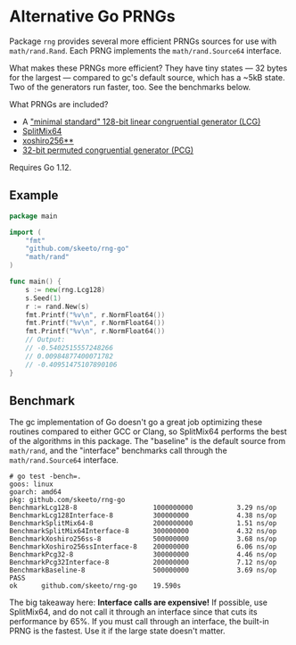 # Alternative Go PRNGs

Package `rng` provides several more efficient PRNGs sources for use with
`math/rand.Rand`. Each PRNG implements the `math/rand.Source64`
interface.

What makes these PRNGs more efficient? They have tiny states — 32 bytes
for the largest — compared to gc's default source, which has a ~5kB
state. Two of the generators run faster, too. See the benchmarks below.

What PRNGs are included?

* A ["minimal standard" 128-bit linear congruential generator (LCG)][lcg128]
* [SplitMix64][sm64]
* [xoshiro256\*\*][xo]
* [32-bit permuted congruential generator (PCG)][pcg32]

[lcg128]: http://www.pcg-random.org/posts/does-it-beat-the-minimal-standard.html
[sm64]: http://xoshiro.di.unimi.it/splitmix64.c
[xo]: http://xoshiro.di.unimi.it/xoshiro256starstar.c
[pcg32]: http://www.pcg-random.org/download.html

Requires Go 1.12.

## Example

```go
package main

import (
	"fmt"
	"github.com/skeeto/rng-go"
	"math/rand"
)

func main() {
	s := new(rng.Lcg128)
	s.Seed(1)
	r := rand.New(s)
	fmt.Printf("%v\n", r.NormFloat64())
	fmt.Printf("%v\n", r.NormFloat64())
	fmt.Printf("%v\n", r.NormFloat64())
	// Output:
	// -0.5402515557248266
	// 0.00984877400071782
	// -0.40951475107890106
}
```

## Benchmark

The gc implementation of Go doesn't go a great job optimizing these
routines compared to either GCC or Clang, so SplitMix64 performs the
best of the algorithms in this package. The "baseline" is the default
source from `math/rand`, and the "interface" benchmarks call through the
`math/rand.Source64` interface.

    # go test -bench=.
    goos: linux
    goarch: amd64
    pkg: github.com/skeeto/rng-go
    BenchmarkLcg128-8                  	1000000000	         3.29 ns/op
    BenchmarkLcg128Interface-8         	300000000	         4.38 ns/op
    BenchmarkSplitMix64-8              	2000000000	         1.51 ns/op
    BenchmarkSplitMix64Interface-8     	300000000	         4.32 ns/op
    BenchmarkXoshiro256ss-8            	500000000	         3.68 ns/op
    BenchmarkXoshiro256ssInterface-8   	200000000	         6.06 ns/op
    BenchmarkPcg32-8                   	300000000	         4.46 ns/op
    BenchmarkPcg32Interface-8          	200000000	         7.12 ns/op
    BenchmarkBaseline-8                	500000000	         3.69 ns/op
    PASS
    ok  	github.com/skeeto/rng-go	19.590s

The big takeaway here: **Interface calls are expensive!** If possible,
use SplitMix64, and do not call it through an interface since that cuts
its performance by 65%. If you must call through an interface, the
built-in PRNG is the fastest. Use it if the large state doesn't matter.
